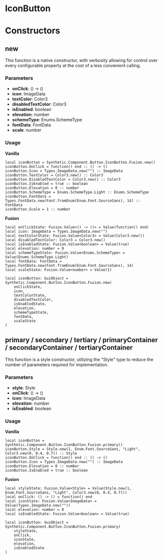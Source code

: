 # IconButton


# Constructors


## new
This function is a native constructor, with verbosity allowing for control over every configurable property at the cost of a less convenient calling.

### Parameters
- **onClick**: () -> ()
- **icon**: ImageData
- **textColor**: Color3
- **disabledTextColor**: Color3
- **isEnabled**: boolean
- **elevation**: number
- **schemeType**: Enums.SchemeType
- **fontData**: FontData
- **scale**: number


### Usage

**Vanilla**
```luau
local iconButton = Synthetic.Component.Button.IconButton.Fusion.new()
iconButton.OnClick = function() end :: () -> ()
iconButton.Icon = Types.ImageData.new("") :: ImageData
iconButton.TextColor = Color3.new() :: Color3
iconButton.DisabledTextColor = Color3.new() :: Color3
iconButton.IsEnabled = true :: boolean
iconButton.Elevation = 0 :: number
iconButton.SchemeType = Enums.SchemeType.Light :: Enums.SchemeType
iconButton.FontData = Types.FontData.new(Font.fromEnum(Enum.Font.SourceSans), 14) :: FontData
iconButton.Scale = 1 :: number
```

**Fusion**
```luau
local onClickState: Fusion.Value<() -> ()> = Value(function() end)
local icon: ImageData = Types.ImageData.new("")
local textColorState: Fusion.Value<Color3> = Value(Color3.new())
local disabledTextColor: Color3 = Color3.new()
local isEnabledState: Fusion.Value<boolean> = Value(true)
local elevation: number = 0
local schemeTypeState: Fusion.Value<Enums.SchemeType> = Value(Enums.SchemeType.Light)
local fontData: FontData = Types.FontData.new(Font.fromEnum(Enum.Font.SourceSans), 14)
local scaleState: Fusion.Value<number> = Value(1)

local iconButton: GuiObject = Synthetic.Component.Button.IconButton.Fusion.new(
	onClickState,
	icon,
	textColorState,
	disabledTextColor,
	isEnabledState,
	elevation,
	schemeTypeState,
	fontData,
	scaleState
)
```
## primary / secondary / tertiary / primaryContainer / secondaryContainer / tertiaryContainer
This function is a style constructor, utilizing the "Style" type to reduce the number of parameters required for implementation.

### Parameters
- **style**: Style
- **onClick**: () -> ()
- **icon**: ImageData
- **elevation**: number
- **isEnabled**: boolean


### Usage

**Vanilla**
```luau
local iconButton = Synthetic.Component.Button.IconButton.Fusion.primary()
iconButton.Style = Style.new(1, Enum.Font.SourceSans, "Light", Color3.new(0, 0.4, 0.7)) :: Style
iconButton.OnClick = function() end :: () -> ()
iconButton.Icon = Types.ImageData.new("") :: ImageData
iconButton.Elevation = 0 :: number
iconButton.IsEnabled = true :: boolean
```

**Fusion**
```luau
local styleState: Fusion.Value<Style> = Value(Style.new(1, Enum.Font.SourceSans, "Light", Color3.new(0, 0.4, 0.7)))
local onClick: () -> () = function() end
local iconState: Fusion.Value<ImageData> = Value(Types.ImageData.new(""))
local elevation: number = 0
local isEnabledState: Fusion.Value<boolean> = Value(true)

local iconButton: GuiObject = Synthetic.Component.Button.IconButton.Fusion.primary(
	styleState,
	onClick,
	iconState,
	elevation,
	isEnabledState
)
```